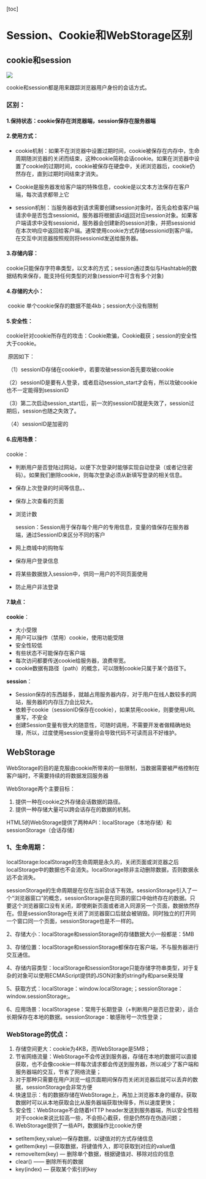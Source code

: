 [toc]



# Session、Cookie和WebStorage区别

## cookie和session

![](/Users/lushengyang/Desktop/LSY/StudeyNotes/image/40532B65-F133-47F2-B284-D144BB6C3D32.png)

cookie和session都是用来跟踪浏览器用户身份的会话方式。

### 区别：

#### 1.保持状态：cookie保存在浏览器端，session保存在服务器端

#### 2.使用方式：

- ​	cookie机制：如果不在浏览器中设置过期时间，cookie被保存在内存中，生命周期随浏览器的关闭而结束，这种cookie简称会话cookie。如果在浏览器中设置了cookie的过期时间，cookie被保存在硬盘中，关闭浏览器后，cookie仍然存在，直到过期时间结束才消失。

- ​	Cookie是服务器发给客户端的特殊信息，cookie是以文本方法保存在客户端，每次请求都带上它

- ​	session机制：当服务器收到请求需要创建session对象时，首先会检查客户端请求中是否包含sessionid。服务器将根据该id返回对应session对象。如果客户端请求中没有sessionid，服务器会创建新的session对象，并把sessionid在本次响应中返回给客户端。通常使用cookie方式存储sessionid到客户端，在交互中浏览器按照规则将sessionid发送给服务器。

#### 3.存储内容：

cookie只能保存字符串类型，以文本的方式；session通过类似与Hashtable的数据结构来保存，能支持任何类型的对象(session中可含有多个对象)

#### 4.存储的大小：

​	cookie 单个cookie保存的数据不能4kb；session大小没有限制

#### 5.安全性：

​	cookie针对cookie所存在的攻击：Cookie欺骗，Cookie截获；session的安全性大于cookie。  

​           原因如下：

​					（1）sessionID存储在cookie中，若要攻破session首先要攻破cookie

​                    （2）sessionID是要有人登录，或者启动session_start才会有，所以攻破cookie也不一定能得到sessionID

​                    （3）第二次启动session_start后，前一次的sessionID就是失效了，session过期后，session也随之失效了。

​                    （4）sessionID是加密的

####   6.应用场景：

   cookie：

- 判断用户是否登陆过网站，以便下次登录时能够实现自动登录（或者记住密码）。如果我们删除cookie，则每次登录必须从新填写登录的相关信息。
- 保存上次登录的时间等信息。、
- 保存上次查看的页面
- 浏览计数

   session：Session用于保存每个用户的专用信息，变量的值保存在服务器端，通过SessionID来区分不同的客户

- 网上商城中的购物车
- 保存用户登录信息
- 将某些数据放入session中，供同一用户的不同页面使用
- 防止用户非法登录

   

#### 7.缺点：

**cookie**：

-  大小受限
- 用户可以操作（禁用）cookie，使用功能受限
- 安全性较低
- 有些状态不可能保存在客户端
- 每次访问都要传送cookie给服务器，浪费带宽。
- cookie数据有路径（path）的概念，可以限制cookie只属于某个路径下。

**session**：

- Session保存的东西越多，就越占用服务器内存，对于用户在线人数较多的网站，服务器的内存压力会比较大。
- 依赖于cookie（sessionID保存在cookie），如果禁用cookie，则要使用URL重写，不安全
- 创建Session变量有很大的随意性，可随时调用，不需要开发者做精确地处理，所以，过度使用session变量将会导致代码不可读而且不好维护。



## WebStorage

WebStorage的目的是克服由cookie所带来的一些限制，当数据需要被严格控制在客户端时，不需要持续的将数据发回服务器

WebStorage两个主要目标：

1. 提供一种在cookie之外存储会话数据的路径。
2. 提供一种存储大量可以跨会话存在的数据的机制。

HTML5的WebStorage提供了两种API：localStorage（本地存储）和sessionStorage（会话存储）

### 1、生命周期：

​         localStorage:localStorage的生命周期是永久的，关闭页面或浏览器之后localStorage中的数据也不会消失。localStorage除非主动删除数据，否则数据永远不会消失。　　　　　　     

​          sessionStorage的生命周期是在仅在当前会话下有效。sessionStorage引入了一个“浏览器窗口”的概念，sessionStorage是在同源的窗口中始终存在的数据。只要这个浏览器窗口没有关闭，即使刷新页面或者进入同源另一个页面，数据依然存在。但是sessionStorage在关闭了浏览器窗口后就会被销毁。同时独立的打开同一个窗口同一个页面，sessionStorage也是不一样的。

2、存储大小：localStorage和sessionStorage的存储数据大小一般都是：5MB

3、存储位置：localStorage和sessionStorage都保存在客户端，不与服务器进行交互通信。

4、存储内容类型：localStorage和sessionStorage只能存储字符串类型，对于复杂的对象可以使用ECMAScript提供的JSON对象的stringify和parse来处理

5、获取方式：localStorage：window.localStorage;；sessionStorage：window.sessionStorage;。

6、应用场景：localStoragese：常用于长期登录（+判断用户是否已登录），适合长期保存在本地的数据。sessionStorage：敏感账号一次性登录；

### WebStorage的优点：

1. 存储空间更大：cookie为4KB，而WebStorage是5MB；
2. 节省网络流量：WebStorage不会传送到服务器，存储在本地的数据可以直接获取，也不会像cookie一样每次请求都会传送到服务器，所以减少了客户端和服务器端的交互，节省了网络流量；
3. 对于那种只需要在用户浏览一组页面期间保存而关闭浏览器后就可以丢弃的数据，sessionStorage会非常方便
4. 快速显示：有的数据存储在WebStorage上，再加上浏览器本身的缓存。获取数据时可以从本地获取会比从服务器端获取快得多，所以速度更快；
5. 安全性：WebStorage不会随着HTTP header发送到服务器端，所以安全性相对于cookie来说比较高一些，不会担心截获，但是仍然存在伪造问题；
6. WebStorage提供了一些API，数据操作比cookie方便

-  setItem(key,value)—保存数据，以键值对的方式存储信息
- getItem(key) —获取数据，将键值传入，即可获取到对应的value值
- removeItem(key) — 删除单个数据，根据键值对、移除对应的信息
- clear() —— 删除所有的数据
- key(index) — 获取某个索引的key